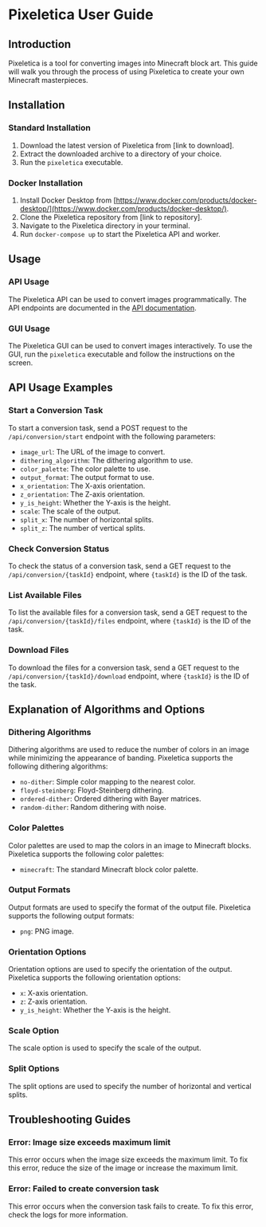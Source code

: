 # Pixeletica User Guide

## Introduction

Pixeletica is a tool for converting images into Minecraft block art. This guide will walk you through the process of using Pixeletica to create your own Minecraft masterpieces.

## Installation

### Standard Installation

1. Download the latest version of Pixeletica from [link to download].
2. Extract the downloaded archive to a directory of your choice.
3. Run the `pixeletica` executable.

### Docker Installation

1. Install Docker Desktop from [https://www.docker.com/products/docker-desktop/](https://www.docker.com/products/docker-desktop/).
2. Clone the Pixeletica repository from [link to repository].
3. Navigate to the Pixeletica directory in your terminal.
4. Run `docker-compose up` to start the Pixeletica API and worker.

## Usage

### API Usage

The Pixeletica API can be used to convert images programmatically. The API endpoints are documented in the [API documentation](api.md).

### GUI Usage

The Pixeletica GUI can be used to convert images interactively. To use the GUI, run the `pixeletica` executable and follow the instructions on the screen.

## API Usage Examples

### Start a Conversion Task

To start a conversion task, send a POST request to the `/api/conversion/start` endpoint with the following parameters:

* `image_url`: The URL of the image to convert.
* `dithering_algorithm`: The dithering algorithm to use.
* `color_palette`: The color palette to use.
* `output_format`: The output format to use.
* `x_orientation`: The X-axis orientation.
* `z_orientation`: The Z-axis orientation.
* `y_is_height`: Whether the Y-axis is the height.
* `scale`: The scale of the output.
* `split_x`: The number of horizontal splits.
* `split_z`: The number of vertical splits.

### Check Conversion Status

To check the status of a conversion task, send a GET request to the `/api/conversion/{taskId}` endpoint, where `{taskId}` is the ID of the task.

### List Available Files

To list the available files for a conversion task, send a GET request to the `/api/conversion/{taskId}/files` endpoint, where `{taskId}` is the ID of the task.

### Download Files

To download the files for a conversion task, send a GET request to the `/api/conversion/{taskId}/download` endpoint, where `{taskId}` is the ID of the task.

## Explanation of Algorithms and Options

### Dithering Algorithms

Dithering algorithms are used to reduce the number of colors in an image while minimizing the appearance of banding. Pixeletica supports the following dithering algorithms:

* `no-dither`: Simple color mapping to the nearest color.
* `floyd-steinberg`: Floyd-Steinberg dithering.
* `ordered-dither`: Ordered dithering with Bayer matrices.
* `random-dither`: Random dithering with noise.

### Color Palettes

Color palettes are used to map the colors in an image to Minecraft blocks. Pixeletica supports the following color palettes:

* `minecraft`: The standard Minecraft block color palette.

### Output Formats

Output formats are used to specify the format of the output file. Pixeletica supports the following output formats:

* `png`: PNG image.

### Orientation Options

Orientation options are used to specify the orientation of the output. Pixeletica supports the following orientation options:

* `x`: X-axis orientation.
* `z`: Z-axis orientation.
* `y_is_height`: Whether the Y-axis is the height.

### Scale Option

The scale option is used to specify the scale of the output.

### Split Options

The split options are used to specify the number of horizontal and vertical splits.

## Troubleshooting Guides

### Error: Image size exceeds maximum limit

This error occurs when the image size exceeds the maximum limit. To fix this error, reduce the size of the image or increase the maximum limit.

### Error: Failed to create conversion task

This error occurs when the conversion task fails to create. To fix this error, check the logs for more information.
